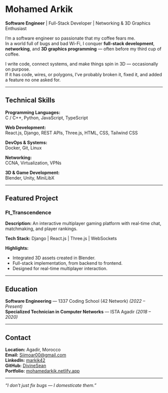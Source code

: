 # Mohamed Arkik

**Software Engineer** | Full-Stack Developer | Networking & 3D Graphics Enthusiast  

I’m a software engineer so passionate that my coffee fears me.  
In a world full of bugs and bad Wi-Fi, I conquer **full-stack development**, **networking**, and **3D graphics programming** — often before my third cup of coffee.  

I write code, connect systems, and make things spin in 3D — occasionally on purpose.  
If it has code, wires, or polygons, I’ve probably broken it, fixed it, and added a feature no one asked for.

---

## Technical Skills

**Programming Languages:**  
C / C++, Python, JavaScript, TypeScript  

**Web Development:**  
React.js, Django, REST APIs, Three.js, HTML, CSS, Tailwind CSS  

**DevOps & Systems:**  
Docker, Git, Linux  

**Networking:**  
CCNA, Virtualization, VPNs  

**3D & Game Development:**  
Blender, Unity, MiniLibX  

---

## Featured Project

### Ft_Transcendence
**Description:** An interactive multiplayer gaming platform with real-time chat, matchmaking, and player rankings.  

**Tech Stack:** Django | React.js | Three.js | WebSockets  

**Highlights:**  
- Integrated 3D assets created in Blender.  
- Full-stack implementation, from backend to frontend.  
- Designed for real-time multiplayer interaction.  

---

## Education

**Software Engineering** — 1337 Coding School (42 Network) *(2022 – Present)*  
**Specialized Technician in Computer Networks** — ISTA Agadir *(2018 – 2020)*  

---

## Contact

**Location:** Agadir, Morocco  
**Email:** [Siimoar00@gmail.com](mailto:Siimoar00@gmail.com)  
**LinkedIn:** [markik42](https://linkedin.com/in/markik42)  
**GitHub:** [DivineSean](https://github.com/DivineSean)  
**Portfolio:** [mohamedarkik.netlify.app](https://mohamedarkik.netlify.app)  

---

*“I don’t just fix bugs — I domesticate them.”*
